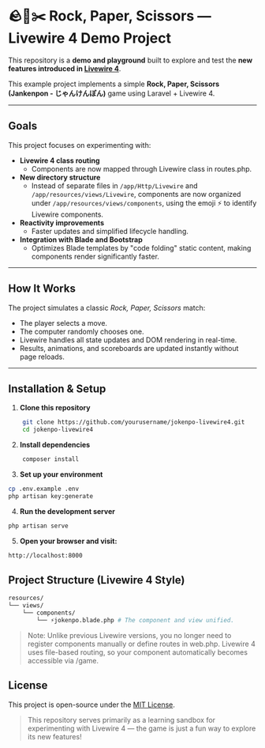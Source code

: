 # 🪨📄✂️ Rock, Paper, Scissors — Livewire 4 Demo Project

This repository is a **demo and playground** built to explore and test the **new features introduced in [Livewire 4]([https://livewire.laravel.com/docs](https://livewire.laravel.com/docs/4.x/quickstart))**.

This example project implements a simple **Rock, Paper, Scissors (Jankenpon - じゃんけんぽん)** game using Laravel + Livewire 4.

---

## Goals

This project focuses on experimenting with:

- **Livewire 4 class routing**
  - Components are now mapped through Livewire class in routes.php.
- **New directory structure**
  - Instead of separate files in `/app/Http/Livewire` and `/app/resources/views/Livewire`, components are now organized under `/app/resources/views/components`, using the emoji ⚡ to identify Livewire components.
- **Reactivity improvements**
  - Faster updates and simplified lifecycle handling.
- **Integration with Blade and Bootstrap**
  - Optimizes Blade templates by "code folding" static content, making components render significantly faster.

---

## How It Works

The project simulates a classic *Rock, Paper, Scissors* match:

- The player selects a move.
- The computer randomly chooses one.
- Livewire handles all state updates and DOM rendering in real-time.
- Results, animations, and scoreboards are updated instantly without page reloads.

---

## Installation & Setup

1. **Clone this repository**

```bash
    git clone https://github.com/yourusername/jokenpo-livewire4.git
    cd jokenpo-livewire4
```

2. **Install dependencies**
   
```bash
    composer install
```

3. **Set up your environment**

```bash
cp .env.example .env
php artisan key:generate
```

4. **Run the development server**

```bash
php artisan serve
```

5. **Open your browser and visit:**

```bash
http://localhost:8000
```

## Project Structure (Livewire 4 Style)

```bash
resources/
└── views/
    └── components/
        └── ⚡jokenpo.blade.php # The component and view unified.
```

> Note: Unlike previous Livewire versions, you no longer need to register components manually or define routes in web.php.
Livewire 4 uses file-based routing, so your component automatically becomes accessible via /game.


## License

This project is open-source under the [MIT License](https://opensource.org/licenses/MIT).

> This repository serves primarily as a learning sandbox for experimenting with Livewire 4 — the game is just a fun way to explore its new features!
